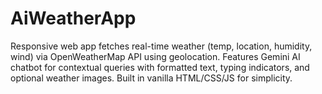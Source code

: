 # AiWeatherApp
Responsive web app fetches real-time weather (temp, location, humidity, wind) via OpenWeatherMap API using geolocation. Features Gemini AI chatbot for contextual queries with formatted text, typing indicators, and optional weather images. Built in vanilla HTML/CSS/JS for simplicity. 

